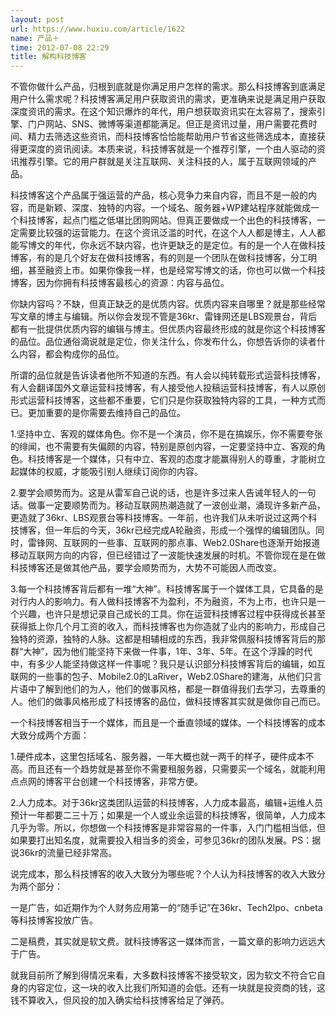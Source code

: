```yaml
---
layout: post
url: https://www.huxiu.com/article/1622
name: 产品＋
time: 2012-07-08 22:29
title: 解构科技博客
---
```

不管你做什么产品，归根到底就是你满足用户怎样的需求。那么科技博客到底满足用户什么需求呢？科技博客满足用户获取资讯的需求，更准确来说是满足用户获取深度资讯的需求。在这个知识爆炸的年代，用户想获取资讯实在太容易了，搜索引擎、门户网站、SNS、微博等渠道都能满足。但正是资讯过量，用户需要花费时间、精力去筛选这些资讯，而科技博客恰恰能帮助用户节省这些筛选成本，直接获得更深度的资讯阅读。本质来说，科技博客就是一个推荐引擎，一个由人驱动的资讯推荐引擎。它的用户群就是关注互联网、关注科技的人，属于互联网领域的产品。

科技博客这个产品属于强运营的产品，核心竞争力来自内容，而且不是一般的内容，而是新颖、深度、独特的内容。一个域名、服务器+WP建站程序就能做成一个科技博客，起点门槛之低堪比团购网站。但真正要做成一个出色的科技博客，一定需要比较强的运营能力。在这个资讯泛滥的时代，在这个人人都是博主，人人都能写博文的年代，你永远不缺内容，也许更缺乏的是定位。有的是一个人在做科技博客，有的是几个好友在做科技博客，有的则是一个团队在做科技博客，分工明细，甚至融资上市。如果你像我一样，也是经常写博文的话，你也可以做一个科技博客，因为你拥有科技博客最核心的资源：内容与品位。

你缺内容吗？不缺，但真正缺乏的是优质内容。优质内容来自哪里？就是那些经常写文章的博主与编辑。所以你会发现不管是36kr、雷锋网还是LBS观景台，背后都有一批提供优质内容的编辑与博主。但优质内容最终形成的就是你这个科技博客的品位。品位通俗滴说就是定位，你关注什么，你发布什么，你想告诉你的读者什么内容，都会构成你的品位。

所谓的品位就是告诉读者他所不知道的东西。有人会以纯转载形式运营科技博客，有人会翻译国外文章运营科技博客，有人接受他人投稿运营科技博客，有人以原创形式运营科技博客，这些都不重要，它们只是你获取独特内容的工具，一种方式而已。更加重要的是你需要去维持自己的品位。

1.坚持中立、客观的媒体角色。你不是一个演员，你不是在搞娱乐，你不需要夸张的绯闻，也不需要有失偏颇的内容，特别是原创内容，一定要坚持中立、客观的角色。科技博客是一个媒体，只有中立、客观的态度才能赢得别人的尊重，才能树立起媒体的权威，才能吸引别人继续订阅你的内容。

2.要学会顺势而为。这是从雷军自己说的话，也是许多过来人告诫年轻人的一句话。做事一定要顺势而为。移动互联网热潮造就了一波创业潮，涌现许多新产品，更造就了36kr、LBS观景台等科技博客。一年前，也许我们从未听说过这两个科技博客，但一年后的今天，36kr已经完成A轮融资，形成一个强悍的编辑团队。同时，雷锋网、互联网的一些事、互联网的那点事、Web2.0Share也逐渐开始报道移动互联网方向的内容，但已经错过了一波能快速发展的时机。不管你现在是在做科技博客还是做其他产品，要学会顺势而为，大势不可能因人而改变。

3.每一个科技博客背后都有一堆“大神”。科技博客属于一个媒体工具，它具备的是对行内人的影响力。有人做科技博客不为盈利，不为融资，不为上市，也许只是一个兴趣，也许只是想记录自己成长的工具。你在运营科技博客过程中获得成长甚至获得抵上你几个月工资的收入，而科技博客也为你造就了业内的影响力，形成自己独特的资源，独特的人脉。这都是相辅相成的东西，我非常佩服科技博客背后的那群“大神”，因为他们能坚持下来做一件事，1年、3年、5年。在这个浮躁的时代中，有多少人能坚持做这样一件事呢？我只是认识部分科技博客背后的编辑，如互联网的一些事的包子、Mobile2.0的LaRiver，Web2.0Share的建海，从他们只言片语中了解到他们的为人，他们的做事风格，都是一群值得我们去学习，去尊重的人。他们的做事风格形成了科技博客的品位，做科技博客其实就是做你自己而已。

一个科技博客相当于一个媒体，而且是一个垂直领域的媒体。一个科技博客的成本大致分成两个方面：

1.硬件成本，这里包括域名、服务器，一年大概也就一两千的样子，硬件成本不高。而且还有一个趋势就是甚至你不需要租服务器，只需要买一个域名，就能利用点点网的博客平台创建一个科技博客，非常方便。

2.人力成本。对于36kr这类团队运营的科技博客，人力成本最高，编辑+运维人员预计一年都要二三十万；如果是一个人或业余运营的科技博客，很简单，人力成本几乎为零。所以，你想做一个科技博客是非常容易的一件事，入门门槛相当低，但如果要打出知名度，就需要投入相当多的资金，可参见36kr的团队发展。PS：据说36kr的流量已经非常高。

说完成本，那么科技博客的收入大致分为哪些呢？个人认为科技博客的收入大致分为两个部分：

一是广告，如近期作为个人财务应用第一的“随手记”在36kr、Tech2Ipo、cnbeta等科技博客投放广告。

二是稿费，其实就是软文费。就科技博客这一媒体而言，一篇文章的影响力远远大于广告。

就我目前所了解到得情况来看，大多数科技博客不接受软文，因为软文不符合它自身的内容定位，这一块的收入比我们所知道的会低。还有一块就是投资商的钱，这钱不算收入，但风投的加入确实给科技博客给足了弹药。

